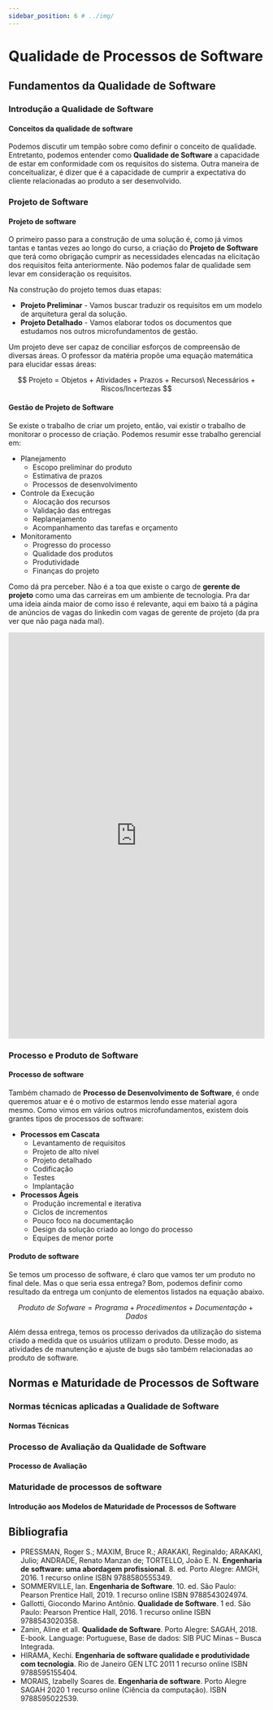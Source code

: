```yaml
---
sidebar_position: 6 # ../img/
---
```


# Qualidade de Processos de Software

## Fundamentos da Qualidade de Software
### Introdução a Qualidade de Software
#### Conceitos da qualidade de software

Podemos discutir um tempão sobre como definir o conceito de qualidade. Entretanto, podemos entender como **Qualidade de Software** a capacidade de estar em conformidade com os requisitos do sistema. Outra maneira de conceitualizar, é dizer que é a capacidade de cumprir a expectativa do cliente relacionadas ao produto a ser desenvolvido.

### Projeto de Software 
#### Projeto de software

O primeiro passo para a construção de uma solução é, como já vimos tantas e tantas vezes ao longo do curso, a criação do **Projeto de Software** que terá como obrigação cumprir as necessidades elencadas na elicitação dos requisitos feita anteriormente. Não podemos falar de qualidade sem levar em consideração os requisitos.

Na construção do projeto temos duas etapas:

 - **Projeto Preliminar** - Vamos buscar traduzir os requisitos em um modelo de arquitetura geral da solução.
 - **Projeto Detalhado** - Vamos elaborar todos os documentos que estudamos nos outros microfundamentos de gestão.

Um projeto deve ser capaz de conciliar esforços de compreensão de diversas áreas. O professor da matéria propõe uma equação matemática para elucidar essas áreas:

<center>
$$ Projeto = Objetos + Atividades + Prazos + Recursos\ Necessários + Riscos/Incertezas $$
</center>

#### Gestão de Projeto de Software

Se existe o trabalho de criar um projeto, então, vai existir o trabalho de monitorar o processo de criação. Podemos resumir esse trabalho gerencial em:

 - Planejamento
     - Escopo preliminar do produto
     - Estimativa de prazos
     - Processos de desenvolvimento
 - Controle da Execução
     - Alocação dos recursos
     - Validação das entregas
     - Replanejamento
     - Acompanhamento das tarefas e orçamento
 - Monitoramento
     - Progresso do processo
     - Qualidade dos produtos
     - Produtividade
     - Finanças do projeto

Como dá pra perceber. Não é a toa que existe o cargo de **gerente de projeto** como uma das carreiras em um ambiente de tecnologia. Pra dar uma ideia ainda maior de como isso é relevante, aqui em baixo tá a página de anúncios de vagas do linkedin com vagas de gerente de projeto (da pra ver que não paga nada mal).

<iframe src="https://www.infojobs.com.br/vagas-de-gerente-projetos-ti.aspx" frameborder="0" width="100%" height="800"></iframe>

### Processo e Produto de Software
#### Processo de software

Também chamado de **Processo de Desenvolvimento de Software**, é onde queremos atuar e é o motivo de estarmos lendo esse material agora mesmo. Como vimos em vários outros microfundamentos, existem dois grantes tipos de processos de software:

 - **Processos em Cascata**
     - Levantamento de requisitos
     - Projeto de alto nível
     - Projeto detalhado
     - Codificação
     - Testes
     - Implantação
 - **Processos Ágeis**
     - Produção incremental e iterativa
     - Ciclos de incrementos
     - Pouco foco na documentação
     - Design da solução criado ao longo do processo
     - Equipes de menor porte

#### Produto de software

Se temos um processo de software, é claro que vamos ter um produto no final dele. Mas o que seria essa entrega? Bom, podemos definir como resultado da entrega um conjunto de elementos listados na equação abaixo.

$$ Produto\ de\ Sofware = Programa + Procedimentos + Documentação + Dados $$

Além dessa entrega, temos os processo derivados da utilização do sistema criado a medida que os usuários utilizam o produto. Desse modo, as atividades de manutenção e ajuste de bugs são também relacionadas ao produto de software.

## Normas e Maturidade de Processos de Software
### Normas técnicas aplicadas a Qualidade de Software
#### Normas Técnicas

### Processo de Avaliação da Qualidade de Software
#### Processo de Avaliação

### Maturidade de processos de software
#### Introdução aos Modelos de Maturidade de Processos de Software 

## Bibliografia
 - PRESSMAN, Roger S.; MAXIM, Bruce R.; ARAKAKI, Reginaldo; ARAKAKI, Julio; ANDRADE, Renato Manzan de; TORTELLO, João E. N. **Engenharia de software: uma abordagem profissional**. 8. ed. Porto Alegre: AMGH, 2016. 1 recurso online ISBN 9788580555349.
 - SOMMERVILLE, Ian. **Engenharia de Software**. 10. ed. São Paulo: Pearson Prentice Hall, 2019. 1 recurso online ISBN 9788543024974.
 - Gallotti, Giocondo Marino Antônio. **Qualidade de Software**. 1 ed. São Paulo: Pearson Prentice Hall, 2016. 1 recurso online ISBN 9788543020358.
 - Zanin, Aline et all. **Qualidade de Software**. Porto Alegre: SAGAH, 2018. E-book. Language: Portuguese, Base de dados: SIB PUC Minas – Busca Integrada.
 - HIRAMA, Kechi. **Engenharia de software qualidade e produtividade com tecnologia**. Rio de Janeiro GEN LTC 2011 1 recurso online ISBN 9788595155404.
 - MORAIS, Izabelly Soares de. **Engenharia de software**. Porto Alegre SAGAH 2020 1 recurso online (Ciência da computação). ISBN 9788595022539.